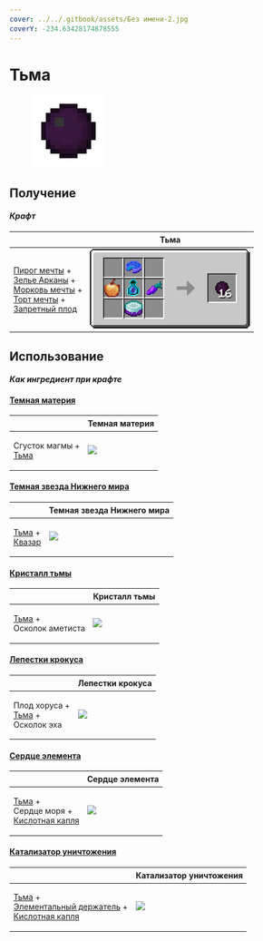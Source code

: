 ```yaml
---
cover: ../../.gitbook/assets/Без имени-2.jpg
coverY: -234.63428174878555
---
```


# Тьма

<figure><img src="../../.gitbook/assets/dark_128.png" alt=""><figcaption></figcaption></figure>

## Получение

#### _Крафт_

| ㅤ                                                                                                                                                                                                                                                     |  Тьма                               |
| ----------------------------------------------------------------------------------------------------------------------------------------------------------------------------------------------------------------------------------------------------- | ----------------------------------- |
| <p><a href="dream_pie.md">Пирог мечты</a> +<br><a href="weak_arcana_potion.md">Зелье Арканы</a> +<br><a href="dream_carrot.md">Морковь мечты</a> +<br><a href="dream_cake.md">Торт мечты</a> +<br><a href="forbidden_fruit.md">Запретный плод</a></p> | ![](../../.gitbook/assets/dark.png) |

## Использование

#### _Как ингредиент при крафте_

#### [Темная материя](dark_matter.md)

| ㅤ                                                    |  Темная материя                             |
| ---------------------------------------------------- | ------------------------------------------- |
| <p>Сгусток магмы +<br><a href="dark.md">Тьма</a></p> | ![](../../.gitbook/assets/dark\_matter.png) |

#### [Темная звезда Нижнего мира](dark_nether_star.md)

| ㅤ                                                                       |  Темная звезда Нижнего мира                       |
| ----------------------------------------------------------------------- | ------------------------------------------------- |
| <p><a href="dark.md">Тьма</a> +<br><a href="catalyst.md">Квазар</a></p> | ![](../../.gitbook/assets/dark\_nether\_star.png) |

#### [Кристалл тьмы](dark_crystal.md)

| ㅤ                                                       |  Кристалл тьмы                               |
| ------------------------------------------------------- | -------------------------------------------- |
| <p><a href="dark.md">Тьма</a> +<br>Осколок аметиста</p> | ![](../../.gitbook/assets/dark\_crystal.png) |

#### [Лепестки крокуса](crocus_petals.md)

| ㅤ                                                                   |  Лепестки крокуса                             |
| ------------------------------------------------------------------- | --------------------------------------------- |
| <p>Плод хоруса +<br><a href="dark.md">Тьма</a> +<br>Осколок эха</p> | ![](../../.gitbook/assets/crocus\_petals.png) |

#### [Сердце элемента](item_life.md)

| ㅤ                                                                                             |  Сердце элемента                          |
| --------------------------------------------------------------------------------------------- | ----------------------------------------- |
| <p><a href="dark.md">Тьма</a> +<br>Сердце моря +<br><a href="acid.md">Кислотная капля</a></p> | ![](../../.gitbook/assets/item\_life.png) |

#### [Катализатор уничтожения](destruction_catalyst.md)

| ㅤ                                                                                                                                              |  Катализатор уничтожения                             |
| ---------------------------------------------------------------------------------------------------------------------------------------------- | ---------------------------------------------------- |
| <p><a href="dark.md">Тьма</a> +<br><a href="pure_element_holder.md">Элементальный держатель</a> +<br><a href="acid.md">Кислотная капля</a></p> | ![](../../.gitbook/assets/destruction\_catalyst.png) |

